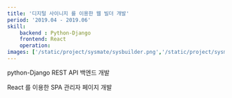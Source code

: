 ```yaml
---
title: '디지털 사이니지 를 이용한 웹 빌더 개발'
period: '2019.04 - 2019.06'
skill:
    backend : Python-Django
    frontend: React    
    operation: 
images: ['/static/project/sysmate/sysbuilder.png','/static/project/sysmate/sysbuilder1.png']
---
```

python-Django REST API 백엔드 개발

React 를 이용한 SPA 관리자 페이지 개발
